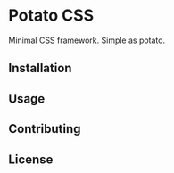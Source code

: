 # Potato CSS

Minimal CSS framework. Simple as potato.

## Installation

## Usage

## Contributing

## License
